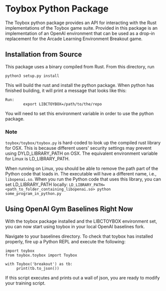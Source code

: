 # Toybox Python Package


The Toybox python package provides an API for interacting with the Rust implementations of the Toybox game suite. Provided in this package is an implementation of an OpenAI environment that can be used as a drop-in replacement for the Arcade Learning Environment Breakout game.

## Installation from Source

This package uses a binary compiled from Rust. From this directory, run

`python3 setup.py install`

This will build the rust and install the python package. When python has finished building, it will print a message that looks like this:
```
Run:
        export LIBCTOYBOX=/path/to/the/repo
```

You will need to set this environment variable in order to use the python package.

### Note
`toybox/toybox/toybox.py` is hard-coded to look up the compiled rust library for OSX. This is because different users' security settings may prevent using DYLD_LIBRARY_PATH on OSX. The equivalent environment variable for Linux is LD_LIBRARY_PATH.

When running on Linux, you should be able to remove the path part of the Python code that loads in. The executable will have a different name, i.e., `libopenai.so`. When you run the Python code that uses this library, you can set LD_LIBRARY_PATH locally:
`LD_LIBRARY_PATH=<path_to_folder_containing_libopenai.so> python some_program_in_python.py`

## Using OpenAI Gym Baselines Right Now

With the toybox package installed and the LIBCTOYBOX environment set, you can now start using toybox in your local OpenAI baselines fork.

Navigate to your baselines directory. To check that toybox has installed properly, fire up a Python REPL and execute the following:

```
import toybox
from toybox.toybox import Toybox

with Toybox('breakout') as tb:
     print(tb.to_json())
```

If this script executes and prints out a wall of json, you are ready to modify your training script.

